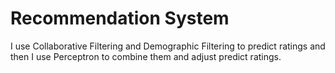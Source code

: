 # Recommendation System

I use Collaborative Filtering and Demographic Filtering to predict ratings and then I use Perceptron to combine them and adjust predict ratings.

